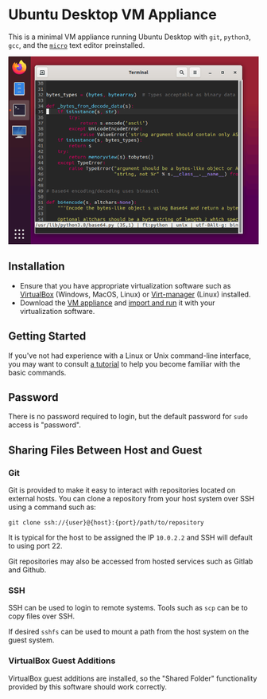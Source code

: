 Ubuntu Desktop VM Appliance
===========================

This is a minimal VM appliance running Ubuntu Desktop with `git`, `python3`, `gcc`, and the [`micro`](https://github.com/zyedidia/micro) text editor preinstalled.

![Ubuntu Desktop](media/screenshot.png)

Installation
------------

- Ensure that you have appropriate virtualization software such as [VirtualBox](https://www.virtualbox.org/) (Windows, MacOS, Linux) or [Virt-manager](https://virt-manager.org/) (Linux) installed.
- Download the [VM appliance](https://github.com/jncraton/ubuntu-desktop-vm/releases/download/v1.9/ubuntu-desktop.ova) and [import and run](https://docs.oracle.com/cd/E26217_01/E26796/html/qs-import-vm.html) it with your virtualization software.

Getting Started
---------------

If you've not had experience with a Linux or Unix command-line interface, you may want to consult [a tutorial](https://ubuntu.com/tutorials/command-line-for-beginners#3-opening-a-terminal) to help you become familiar with the basic commands.

Password
--------

There is no password required to login, but the default password for `sudo` access is "password".

Sharing Files Between Host and Guest
------------------------------------

### Git

Git is provided to make it easy to interact with repositories located on external hosts. You can clone a repository from your host system over SSH using a command such as:

```
git clone ssh://{user}@{host}:{port}/path/to/repository
```

It is typical for the host to be assigned the IP `10.0.2.2` and SSH will default to using port 22.

Git repositories may also be accessed from hosted services such as Gitlab and Github.

### SSH

SSH can be used to login to remote systems. Tools such as `scp` can be to copy files over SSH. 

If desired `sshfs` can be used to mount a path from the host system on the guest system.

### VirtualBox Guest Additions

VirtualBox guest additions are installed, so the "Shared Folder" functionality provided by this software should work correctly.
